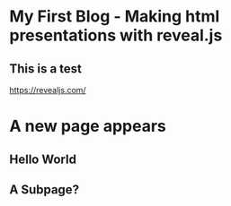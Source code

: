# My First Blog - Making html presentations with reveal.js

## This is a test

https://revealjs.com/

# A new page appears

## Hello World

## A Subpage?



